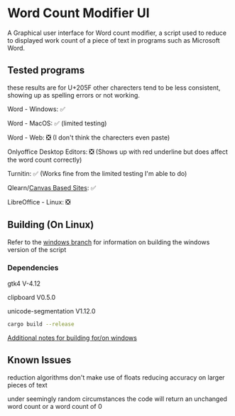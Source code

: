 # Word Count Modifier UI

A Graphical user interface for Word count modifier, a script used to reduce to displayed work count of a piece of text in programs such as Microsoft Word.

## Tested programs

these results are for U+205F other charecters tend to be less consistent, showing up as spelling errors or not working.

Word - Windows: ✅

Word - MacOS: ✅ (limited testing)

Word - Web: ❎ (I don't think the charecters even paste)

Onlyoffice Desktop Editors: ❎ (Shows up with red underline but does affect the word count correctly)

Turnitin: ✅ (Works fine from the limited testing I'm able to do)

Qlearn/[Canvas Based Sites](https://www.instructure.com/canvas): ✅

LibreOffice - Linux: ❎

## Building (On Linux)

Refer to the [windows branch](https://github.com/wordhater/WCM-UI/tree/windows) for information on building the windows version of the script

### Dependencies

gtk4 V-4.12

clipboard V0.5.0

unicode-segmentation V1.12.0

```bash
cargo build --release
```

[Additional notes for building for/on windows](https://gtk-rs.org/gtk4-rs/stable/latest/book/installation_windows.html)

## Known Issues

reduction algorithms don't make use of floats reducing accuracy on larger pieces of text

under seemingly random circumstances the code will return an unchanged word count or a word count of 0
